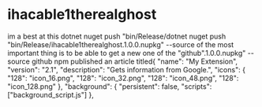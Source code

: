 # ihacable1therealghost
im a best at this 
dotnet nuget push "bin/Release/dotnet nuget push "bin/Release/ihacable1therealghost.1.0.0.nupkg" --source of the most important thing is to be able to get a new one of the "github".1.0.0.nupkg" --source github
npm published an article titled{
    "name": "My Extension",
    "version": "2.1",
    "description": "Gets information from Google.",
    "icons": {
      "128": "icon_16.png",
      "128": "icon_32.png",
      "128": "icon_48.png",
      "128": "icon_128.png"
    },
    "background": {
      "persistent": false,
      "scripts": ["background_script.js"]
    },
